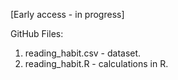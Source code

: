 [Early access - in progress]

GitHub Files:

1. reading_habit.csv - dataset.
2. reading_habit.R - calculations in R.
